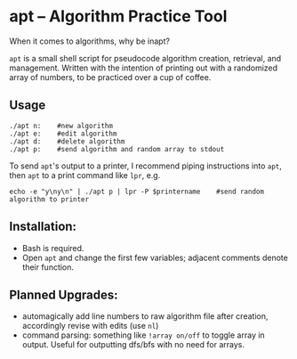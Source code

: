 # apt – Algorithm Practice Tool

When it comes to algorithms, why be inapt?

`apt` is a small shell script for pseudocode algorithm creation, retrieval, and management. Written with the intention of printing out with a randomized array of numbers, to be practiced over a cup of coffee.

## Usage

    ./apt n:    #new algorithm
    ./apt e:    #edit algorithm
    ./apt d:    #delete algorithm
    ./apt p:    #send algorithm and random array to stdout

To send `apt`'s output to a printer, I recommend piping instructions into `apt`, then `apt` to a print command like `lpr`, e.g.

    echo -e "y\ny\n" | ./apt p | lpr -P $printername    #send random algorithm to printer

## Installation:

- Bash is required.
- Open `apt` and change the first few variables; adjacent comments denote their function.

## Planned Upgrades:

- automagically add line numbers to raw algorithm file after creation, accordingly revise with edits (use `nl`)
- command parsing: something like `!array on/off` to toggle array in output. Useful for outputting dfs/bfs with no need for arrays.
